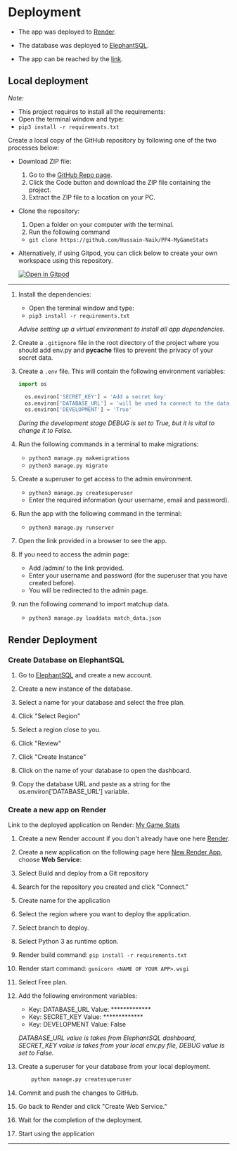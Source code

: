 # Deployment

- The app was deployed to [Render](https://render.com/).
- The database was deployed to [ElephantSQL](https://www.elephantsql.com/).

- The app can be reached by the [link](https://pp4-mygamestats.onrender.com/).

## Local deployment

*Note:*
  - This project requires to install all the requirements:
  - Open the terminal window and type:
  - `pip3 install -r requirements.txt`

Create a local copy of the GitHub repository by following one of the two processes below:

- Download ZIP file:
  1. Go to the [GitHub Repo page](https://github.com/Hussain-Naik/PP4-MyGameStats).
  1. Click the Code button and download the ZIP file containing the project.
  1. Extract the ZIP file to a location on your PC.

- Clone the repository:
  1. Open a folder on your computer with the terminal.
  1. Run the following command
  - `git clone https://github.com/Hussain-Naik/PP4-MyGameStats`

- Alternatively, if using Gitpod, you can click below to create your own workspace using this repository.

  [![Open in Gitpod](https://gitpod.io/button/open-in-gitpod.svg)](https://gitpod.io/#https://github.com/Hussain-Naik/PP4-MyGameStats)

---

1. Install the dependencies:

    - Open the terminal window and type:
    - `pip3 install -r requirements.txt`

    *Advise setting up a virtual environment to install all app dependencies.*


1. Create a `.gitignore` file in the root directory of the project where you should add env.py and __pycache__ files to prevent the privacy of your secret data.

1. Create a `.env` file. This will contain the following environment variables:

    ```python
    import os

      os.environ['SECRET_KEY'] = 'Add a secret key'
      os.environ['DATABASE_URL'] = 'will be used to connect to the database'
      os.environ['DEVELOPMENT'] = 'True'
    ```

    *During the development stage DEBUG is set to True, but it is vital to change it to False.*

1. Run the following commands in a terminal to make migrations: 
    - `python3 manage.py makemigrations`
    - `python3 manage.py migrate`
1. Create a superuser to get access to the admin environment.
    - `python3 manage.py createsuperuser`
    - Enter the required information (your username, email and password).
1. Run the app with the following command in the terminal:
    - `python3 manage.py runserver`
1. Open the link provided in a browser to see the app.

1. If you need to access the admin page:
    - Add /admin/ to the link provided.
    - Enter your username and password (for the superuser that you have created before).
    - You will be redirected to the admin page.

1. run the following command to import matchup data.
    - `python3 manage.py loaddata match_data.json`

## Render Deployment

### Create Database on ElephantSQL

1. Go to [ElephantSQL](https://www.elephantsql.com/) and create a new account.

2. Create a new instance of the database.

3. Select a name for your database and select the free plan.

4. Click "Select Region"

5. Select a region close to you.

6. Click "Review"

7. Click "Create Instance"

8. Click on the name of your database to open the dashboard.

9. Copy the database URL and paste as a string for the os.environ['DATABASE_URL'] variable.

### Create a new app on Render

Link to the deployed application on Render: [My Game Stats](https://pp4-mygamestats.onrender.com/)

1. Create a new Render account if you don't already have one here [Render](https://render.com/).

2. Create a new application on the following page here [New Render App](https://dashboard.render.com/), choose **Web Service**:

3. Select Build and deploy from a Git repository

4. Search for the repository you created and click "Connect."

5. Create name for the application

6. Select the region where you want to deploy the application.

7. Select branch to deploy.

8. Select Python 3 as runtime option.

9. Render build command: `pip install -r requirements.txt`

10. Render start command: `gunicorn <NAME OF YOUR APP>.wsgi` 

11. Select Free plan.

12. Add the following environment variables:

    - Key: DATABASE_URL Value: *************
    - Key: SECRET_KEY Value: *************
    - Key: DEVELOPMENT Value: False

    *DATABASE_URL value is takes from ElephantSQL dashboard, SECRET_KEY value is takes from your local env.py file, DEBUG value is set to False.*

13. Create a superuser for your database from your local deployment.

    ```bash
        python manage.py createsuperuser
    ```

14. Commit and push the changes to GitHub.

15. Go back to Render and click "Create Web Service."

16. Wait for the completion of the deployment.

17. Start using the application

---